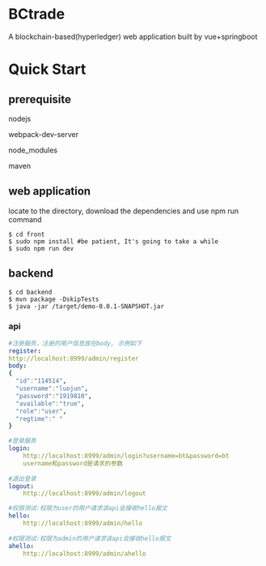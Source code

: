 # BCtrade

A blockchain-based(hyperledger) web application built by vue+springboot

# Quick Start

## prerequisite

nodejs

webpack-dev-server

node_modules

maven



## web application

locate to the directory, download the dependencies and use npm run command 

```shell
$ cd front
$ sudo npm install #be patient, It's going to take a while
$ sudo npm run dev
```



## backend

```shell
$ cd backend
$ mvn package -DskipTests
$ java -jar /target/demo-0.0.1-SNAPSHOT.jar
```



### api

```yaml
#注册服务，注册的用户信息放在body, 示例如下
register:
http://localhost:8999/admin/register
body:
{
  "id":"114514",
  "username":"luojun",
  "password":"1919810",
  "available":"true",
  "role":"user",
  "regtime":" "
}

#登录服务
login:
	http://localhost:8999/admin/login?username=bt&password=bt
	username和password是请求的参数
	
#退出登录	
logout:
	http://localhost:8999/admin/logout	

#权限测试:权限为user的用户请求该api会接收hello报文
hello:
	http://localhost:8999/admin/hello
	
#权限测试:权限为admin的用户请求该api会接收hello报文
ahello:
	http://localhost:8999/admin/ahello
```

